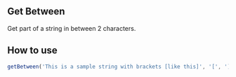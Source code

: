 ## Get Between
Get part of a string in between 2 characters.

## How to use
```js
getBetween('This is a sample string with brackets [like this]', '[', ']') // 'like this'
```
